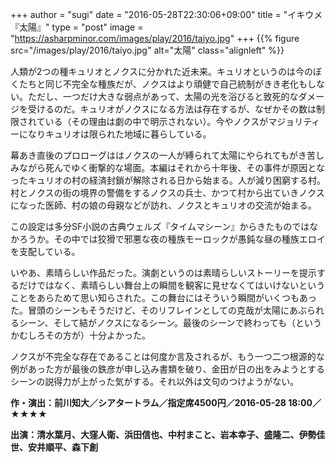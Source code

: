 +++
author = "sugi"
date = "2016-05-28T22:30:06+09:00"
title = "イキウメ『太陽』"
type = "post"
image = "https://asharpminor.com/images/play/2016/taiyo.jpg"
+++
{{% figure src="/images/play/2016/taiyo.jpg" alt="太陽" class="alignleft" %}}

人類が2つの種キュリオとノクスに分かれた近未来。キュリオというのは今のぼくたちと同じ不完全な種族だが、ノクスはより頑健で自己統制がきき老化もしない。ただし、一つだけ大きな弱点があって、太陽の光を浴びると致死的なダメージを受けるのだ。キュリオがノクスになる方法は存在するが、なぜかその数は制限されている（その理由は劇の中で明示されない）。今やノクスがマジョリティーになりキュリオは限られた地域に暮らしている。

幕あき直後のプロローグははノクスの一人が縛られて太陽にやられてもがき苦しみながら死んでゆく衝撃的な場面。本編はそれから十年後、その事件が原因となったキュリオの村の経済封鎖が解除される日から始まる。人が減り困窮する村。村とノクスの街の境界の警備をするノクスの兵士、かつて村から出ていきノクスになった医師、村の娘の母親などが訪れ、ノクスとキュリオの交流が始まる。

この設定は多分SF小説の古典ウェルズ『タイムマシーン』からきたものではなかろうか。その中では狡猾で邪悪な夜の種族モーロックが愚鈍な昼の種族エロイを支配している。

いやあ、素晴らしい作品だった。演劇というのは素晴らしいストーリーを提示するだけではなく、素晴らしい舞台上の瞬間を観客に見せなくてはいけないということをあらためて思い知らされた。この舞台にはそういう瞬間がいくつもあった。冒頭のシーンもそうだけど、そのリフレインとしての克哉が太陽にあぶられるシーン、そして結がノクスになるシーン。最後のシーンで終わっても（というかむしろその方が）十分よかった。

ノクスが不完全な存在であることは何度か言及されるが、もう一つ二つ根源的な例があった方が最後の鉄彦が申し込み書類を破り、金田が日の出をみようとするシーンの説得力が上がった気がする。それ以外は文句のつけようがない。

**作・演出：前川知大／シアタートラム／指定席4500円／2016-05-28 18:00／★★★★**

**出演：清水葉月、大窪人衛、浜田信也、中村まこと、岩本幸子、盛隆二、伊勢佳世、安井順平、森下創**
